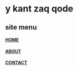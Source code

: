 <html>
  <head>
    <title>CONTACT</title>
  </head>
<body>
  <h1>y kant zaq qode</h1>
  <h2>site menu</h2>
  <h4><a href="index.html">HOME</a></h4>
  <h4><a href="about.html">ABOUT</a></h4>
  <h4><a href="contact.html">CONTACT</a></h4>
 
</body>
</html>
